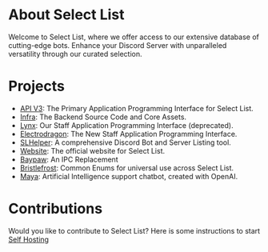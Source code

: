 # About Select List

Welcome to Select List, where we offer access to our extensive database of cutting-edge bots. Enhance your Discord Server with unparalleled versatility through our curated selection.

# Projects

- [API V3](https://github.com/selectlist/api-v3): The Primary Application Programming Interface for Select List.
- [Infra](https://github.com/selectlist/infra): The Backend Source Code and Core Assets.
- [Lynx](https://github.com/selectlist/lynx): Our Staff Application Programming Interface (deprecated).
- [Electrodragon](https://github.com/selectlist/electrodragon): The New Staff Application Programming Interface.
- [SLHelper](https://github.com/selectlist/slhelper): A comprehensive Discord Bot and Server Listing tool.
- [Website](https://github.com/selectlist/website): The official website for Select List.
- [Baypaw](https://github.com/selectlist/baypaw): An IPC Replacement
- [Bristlefrost](https://github.com/selectlist/bristlefrost): Common Enums for universal use across Select List.
- [Maya](https://github.com/selectlist/Maya): Artificial Intelligence support chatbot, created with OpenAI.
  
# Contributions
Would you like to contribute to Select List? Here is some instructions to start [Self Hosting](https://github.com/selectlist/electrodragon/blob/main/api-docs/advanced/self-hosting.md)
